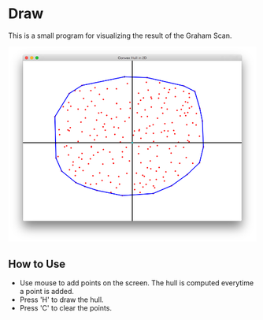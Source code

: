 # Draw

This is a small program for visualizing the result of the Graham Scan.

![screenshot](screenshot.png)

## How to Use

* Use mouse to add points on the screen. The hull is computed everytime a point is added.
* Press 'H' to draw the hull.
* Press 'C' to clear the points.


